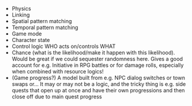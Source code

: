 * Physics    
* Linking  
* Spatial pattern matching  
* Temporal pattern matching  
* Game mode  
* Character state  
* Control logic WHO acts on/controls WHAT  
* Chance (what is the likelihood/make it happen with this likelihood). Would be great if we could sequester randomness here. Gives a good account for e.g. Initiative in RPG battles or for damage rolls, especially when combined with resource logics!
* (Game progress?) A model built from e.g. NPC dialog switches or town swaps or… It may or may not be a logic, and the tricky thing is e.g. side quests that open up at once and have their own progressions and then close off due to main quest progress
